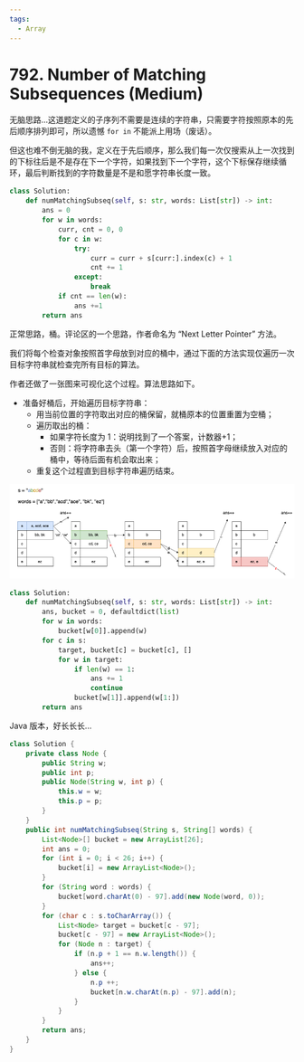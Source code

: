```yaml
---
tags:
  - Array
---
```


# 792. Number of Matching Subsequences (Medium)

无脑思路...这道题定义的子序列不需要是连续的字符串，只需要字符按照原本的先后顺序排列即可，所以遗憾 `for in` 不能派上用场（废话）。

但这也难不倒无脑的我，定义在于先后顺序，那么我们每一次仅搜索从上一次找到的下标往后是不是存在下一个字符，如果找到下一个字符，这个下标保存继续循环，最后判断找到的字符数量是不是和愿字符串长度一致。

```python
class Solution:
    def numMatchingSubseq(self, s: str, words: List[str]) -> int:
        ans = 0
        for w in words:
            curr, cnt = 0, 0
            for c in w:
                try:
                    curr = curr + s[curr:].index(c) + 1
                    cnt += 1
                except:
                    break
            if cnt == len(w):
                ans +=1
        return ans
```

正常思路，桶。评论区的一个思路，作者命名为 “Next Letter Pointer” 方法。

我们将每个检查对象按照首字母放到对应的桶中，通过下面的方法实现仅遍历一次目标字符串就检查完所有目标的算法。

作者还做了一张图来可视化这个过程。算法思路如下。

- 准备好桶后，开始遍历目标字符串：
  - 用当前位置的字符取出对应的桶保留，就桶原本的位置重置为空桶；
  - 遍历取出的桶：
    - 如果字符长度为 1：说明找到了一个答案，计数器+1；
    - 否则：将字符串去头（第一个字符）后，按照首字母继续放入对应的桶中，等待后面有机会取出来；
  - 重复这个过程直到目标字符串遍历结束。

![bucket](./resources/792.bucket.png)

```python
class Solution:
    def numMatchingSubseq(self, s: str, words: List[str]) -> int:
        ans, bucket = 0, defaultdict(list)
        for w in words:
            bucket[w[0]].append(w)
        for c in s:
            target, bucket[c] = bucket[c], []
            for w in target:
                if len(w) == 1:
                    ans += 1
                    continue
                bucket[w[1]].append(w[1:])
        return ans
```

Java 版本，好长长长...

```java
class Solution {
    private class Node {
        public String w;
        public int p;
        public Node(String w, int p) {
            this.w = w;
            this.p = p;
        }
    }
    public int numMatchingSubseq(String s, String[] words) {
        List<Node>[] bucket = new ArrayList[26];
        int ans = 0;
        for (int i = 0; i < 26; i++) {
            bucket[i] = new ArrayList<Node>();
        }
        for (String word : words) {
            bucket[word.charAt(0) - 97].add(new Node(word, 0));
        }
        for (char c : s.toCharArray()) {
            List<Node> target = bucket[c - 97];
            bucket[c - 97] = new ArrayList<Node>();
            for (Node n : target) {
                if (n.p + 1 == n.w.length()) {
                    ans++;
                } else {
                    n.p ++;
                    bucket[n.w.charAt(n.p) - 97].add(n);
                }
            }
        }
        return ans;
    }
}
```
